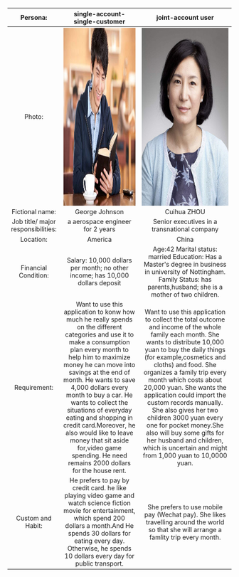|               Persona:              |                                                                                                                                                                                                                                          single-account-single-customer                                                                                                                                                                                                                                         |                                                                                                                                                                                                                                                                      joint-account user                                                                                                                                                                                                                                                                     |
|:-----------------------------------:|:---------------------------------------------------------------------------------------------------------------------------------------------------------------------------------------------------------------------------------------------------------------------------------------------------------------------------------------------------------------------------------------------------------------------------------------------------------------------------------------------------------------:|:-----------------------------------------------------------------------------------------------------------------------------------------------------------------------------------------------------------------------------------------------------------------------------------------------------------------------------------------------------------------------------------------------------------------------------------------------------------------------------------------------------------------------------------------------------------:|
|                Photo:               |                                                                                                                                                                                                                                <img src="/images/personas/GeorgeJohnson.jpg" width = "500" height = "400" div align=center />                                                                                                                                                                                                                                                                 |                                                                                                                                                                                    <img src="/images/personas/CuihuaZHOU.jpg" width = "500" height = "400" div align=center />                                                                                                                                                                                                                                                                                                                                                        |
|           Fictional name:           |                                                                                                                                                                                                                                                  George Johnson                                                                                                                                                                                                                                                 |                                                                                                                                                                                                                                                                         Cuihua ZHOU                                                                                                                                                                                                                                                                         |
|  Job title/ major responsibilities: |                                                                                                                                                                                                                                         a aerospace engineer for 2 years                                                                                                                                                                                                                                        |                                                                                                                                                                                                                                                         Senior executives in a transnational company                                                                                                                                                                                                                                                        |
|              Location:              |                                                                                                                                                                                                                                                     America                                                                                                                                                                                                                                                     |                                                                                                                                                                                                                                                                            China                                                                                                                                                                                                                                                                            |
|          Financial Condition:       |                                                                                                                                                                                                                   Salary: 10,000 dollars per month;  no other income; has 10,000 dollars deposit                                                                                                                                                                                                                |                                                                                                                                                                                        Age:42 Marital status: married Education: Has a Master's degree in business  in university of Nottingham. Family Status: has parents,husband; she is a mother of two children.                                                                                                                                                                                       |
|               Requirement:          | Want to use this application to konw how much he really spends on the different categories and use it to make  a consumption plan every month to help him to maximize  money he can move into savings at the end of month. He  wants to save 4,000 dollars every month to buy a car.   He wants to collect the situations of everyday eating  and shopping in credit card.Moreover, he also would like to leave money that sit aside for,video game spending.  He need remains 2000 dollars for the house rent. | Want to use this application to collect the total outcome and income of the whole family each month. She wants to distribute 10,000 yuan to buy the daily things (for example,cosmetics and cloths) and food. She organizes a family trip every month which costs about 20,000 yuan. She wants the application could import the custom  records manually. She also gives her two children  3000 yuan every one for pocket money.She also will  buy some gifts for her husband and children, which  is uncertain and might from 1,000 yuan to 10,0000  yuan. |
|          Custom and Habit:          | He prefers to pay by credit card. he like playing video  game and watch science fiction movie for entertainment,  which spend 200 dollars a month.And He spends 30 dollars  for eating every day. Otherwise, he spends 10 dollars  every day for public transport.                                                                                                                                                                                                                                              |  She prefers to use mobile pay (Wechat pay). She likes  travelling around the world so that she will arrange  a famlity trip every month.                                                                                                                                                                                                                                                                                                                                                                                                                   |